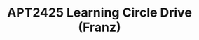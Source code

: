 ---
title: APT2425 Learning Circle Drive (Franz)
redirect_to: https://drive.google.com/drive/folders/1NXv6ahOyzVB-7Zj0SwdmreZofude7XPy?usp=sharing
redirect_from: 
  - /APT2425TheRoadrunnersDrive
  - /apt2425theroadrunnersdrive
---